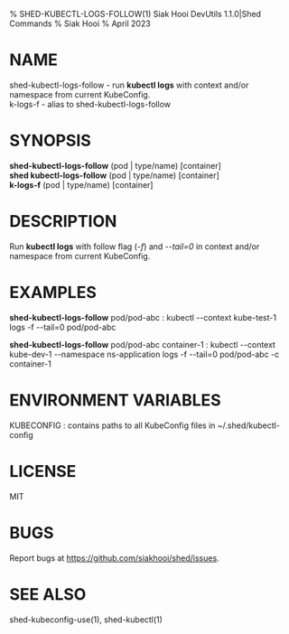 % SHED-KUBECTL-LOGS-FOLLOW(1) Siak Hooi DevUtils 1.1.0|Shed Commands
% Siak Hooi
% April 2023

# NAME
shed-kubectl-logs-follow - run **kubectl logs** with context and/or namespace from current KubeConfig.\
k-logs-f - alias to shed-kubectl-logs-follow

# SYNOPSIS
**shed-kubectl-logs-follow** (pod | type/name) [container]\
**shed kubectl-logs-follow** (pod | type/name) [container]\
**k-logs-f** (pod | type/name) [container]

# DESCRIPTION
Run **kubectl logs** with follow flag (*-f*) and *--tail=0* in context and/or namespace from current KubeConfig.

# EXAMPLES
**shed-kubectl-logs-follow** pod/pod-abc
: kubectl --context kube-test-1 logs -f --tail=0 pod/pod-abc

**shed-kubectl-logs-follow** pod/pod-abc container-1
: kubectl --context kube-dev-1 --namespace ns-application logs -f --tail=0 pod/pod-abc -c container-1

# ENVIRONMENT VARIABLES
KUBECONFIG
: contains paths to all KubeConfig files in ~/.shed/kubectl-config

# LICENSE
MIT

# BUGS
Report bugs at https://github.com/siakhooi/shed/issues.

# SEE ALSO
shed-kubeconfig-use(1), shed-kubectl(1)
